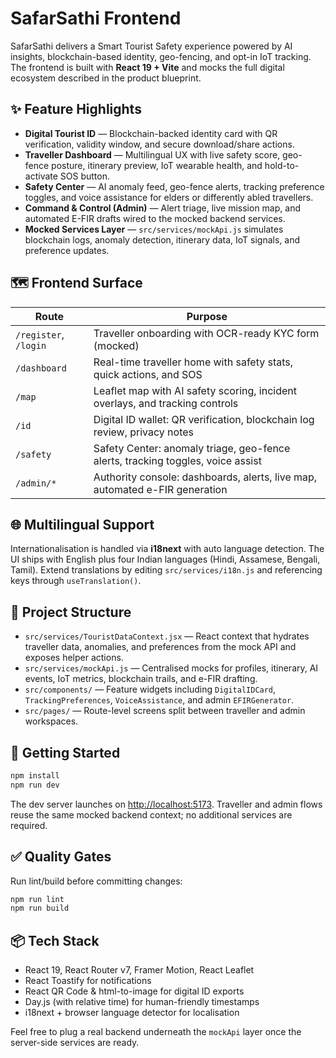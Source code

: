 # SafarSathi Frontend

SafarSathi delivers a Smart Tourist Safety experience powered by AI insights, blockchain-based identity, geo-fencing, and opt-in IoT tracking. The frontend is built with **React 19 + Vite** and mocks the full digital ecosystem described in the product blueprint.

## ✨ Feature Highlights

- **Digital Tourist ID** — Blockchain-backed identity card with QR verification, validity window, and secure download/share actions.
- **Traveller Dashboard** — Multilingual UX with live safety score, geo-fence posture, itinerary preview, IoT wearable health, and hold-to-activate SOS button.
- **Safety Center** — AI anomaly feed, geo-fence alerts, tracking preference toggles, and voice assistance for elders or differently abled travellers.
- **Command & Control (Admin)** — Alert triage, live mission map, and automated E-FIR drafts wired to the mocked backend services.
- **Mocked Services Layer** — `src/services/mockApi.js` simulates blockchain logs, anomaly detection, itinerary data, IoT signals, and preference updates.

## 🗺️ Frontend Surface

| Route | Purpose |
|-------|---------|
| `/register`, `/login` | Traveller onboarding with OCR-ready KYC form (mocked) |
| `/dashboard` | Real-time traveller home with safety stats, quick actions, and SOS |
| `/map` | Leaflet map with AI safety scoring, incident overlays, and tracking controls |
| `/id` | Digital ID wallet: QR verification, blockchain log review, privacy notes |
| `/safety` | Safety Center: anomaly triage, geo-fence alerts, tracking toggles, voice assist |
| `/admin/*` | Authority console: dashboards, alerts, live map, automated e-FIR generation |

## 🌐 Multilingual Support

Internationalisation is handled via **i18next** with auto language detection. The UI ships with English plus four Indian languages (Hindi, Assamese, Bengali, Tamil). Extend translations by editing `src/services/i18n.js` and referencing keys through `useTranslation()`.

## 🧰 Project Structure

- `src/services/TouristDataContext.jsx` — React context that hydrates traveller data, anomalies, and preferences from the mock API and exposes helper actions.
- `src/services/mockApi.js` — Centralised mocks for profiles, itinerary, AI events, IoT metrics, blockchain trails, and e-FIR drafting.
- `src/components/` — Feature widgets including `DigitalIDCard`, `TrackingPreferences`, `VoiceAssistance`, and admin `EFIRGenerator`.
- `src/pages/` — Route-level screens split between traveller and admin workspaces.

## 🚀 Getting Started

```bash
npm install
npm run dev
```

The dev server launches on [http://localhost:5173](http://localhost:5173). Traveller and admin flows reuse the same mocked backend context; no additional services are required.

## ✅ Quality Gates

Run lint/build before committing changes:

```bash
npm run lint
npm run build
```

## 📦 Tech Stack

- React 19, React Router v7, Framer Motion, React Leaflet
- React Toastify for notifications
- React QR Code & html-to-image for digital ID exports
- Day.js (with relative time) for human-friendly timestamps
- i18next + browser language detector for localisation

Feel free to plug a real backend underneath the `mockApi` layer once the server-side services are ready.
